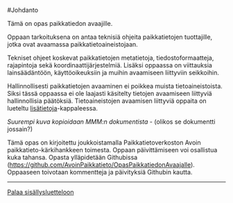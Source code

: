 #Johdanto

Tämä on opas paikkatiedon avaajille.

Oppaan tarkoituksena on antaa teknisiä ohjeita paikkatietojen tuottajille, jotka ovat avaamassa paikkatietoaineistojaan.

Tekniset ohjeet koskevat paikkatietojen metatietoja, tiedostoformaatteja, rajapintoja sekä koordinaattijärjestelmiä. Lisäksi oppaassa on viittauksia lainsäädäntöön, käyttöoikeuksiin ja muihin avaamiseen liittyviin seikkoihin.

Hallinnollisesti paikkatietojen avaaminen ei poikkea muista tietoaineistoista. Siksi tässä oppaassa ei ole laajasti käsitelty tietojen avaamiseen liittyviä hallinnollisia päätöksiä. Tietoaineistojen avaamisen liittyviä oppaita on lueteltu [lisätietoja](Lisätietoja.md)-kappaleessa.

*Suurempi kuva kopioidaan MMM:n dokumentista* - (olikos se dokumentti jossain?)

Tämä opas on kirjoitettu joukkoistamalla Paikkatietoverkoston Avoin paikkatieto-kärkihankkeen toimesta. Oppaan päivittämiseen voi osallistua kuka tahansa. Opasta ylläpidetään Githubissa (https://github.com/AvoinPaikkatieto/OpasPaikkatiedonAvaajalle). Oppaaseen toivotaan kommentteja ja päivityksiä Githubin kautta.

-----
[Palaa sisällysluetteloon](Sisällysluettelo.md)
